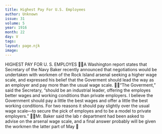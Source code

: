 ```yaml
---
title: Highest Pay For U.S. Employees
author: Unknown
issue: 31
volume: 5
year: 1916
month: 22
day: V
tags:
layout: page.njk
image:
---
```

HIGHEST PAY FOR U. S. EMPLOYES A Washington report states that Secretary of the Navy Baker recently announced that negotiations would be undertaken with workmen of the Rock Island arsenal seeking a higher wage scale, and expressed his belief that the Goverment should lead the way as an employer and pay more than the usual wage scale. “The Goverment,” said the Secretary, “should be an industrial leader, offering the employes better wages and working conditions than private employers. I believe the Government should pay a little the best wages and offer a little the best working conditions. For two reasons it should pay slightly over the usual wage scale—to secure the pick of employes and to be a model to private employers.” Mr. Baker said the lab r department had been asked to advise on the arsenal wage scale, and a final answer probably will be given the workmen the latter part of May 
